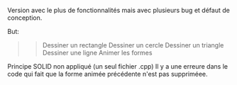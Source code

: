 Version avec le plus de fonctionnalités mais avec plusieurs bug et défaut de conception.

But:
>>Dessiner un rectangle
>>Dessiner un cercle
>>Dessiner un triangle
>>Dessiner une ligne
>>Animer les formes

Principe SOLID non appliqué (un seul fichier .cpp)
Il y a une erreure dans le code qui fait que la forme animée précédente n'est pas suppriméee.

